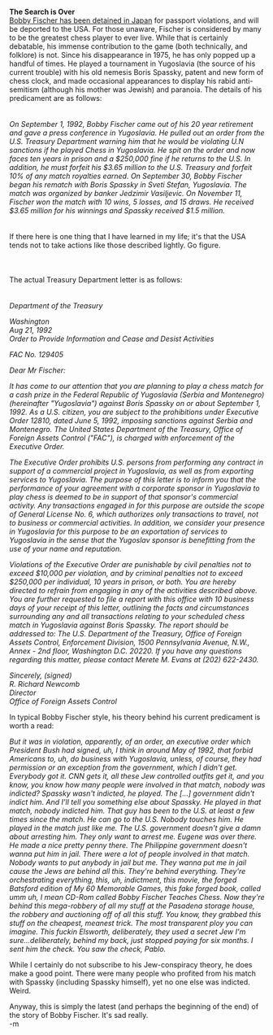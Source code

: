 <b>The Search is Over</b>
<br />  <a href="http://abcnews.go.com/wire/World/ap20040716_283.html">Bobby Fischer has been detained in Japan</a> for passport violations, and will be deported to the USA.  For those unaware, Fischer is considered by many to be the greatest chess player to ever live.  While that is certainly debatable, his immense contribution to the game (both technically, and folklore) is not.  Since his disappearance in 1975, he has only popped up a handful of times.  He played a tournament in Yugoslavia (the source of his current trouble) with his old nemesis Boris Spassky, patent and new form of chess clock, and made occasional appearances to display his rabid anti-semitism (although his mother was Jewish) and paranoia.  The details of his predicament are as follows:
<br />  
<br />  <i><i>On September 1, 1992, Bobby Fischer came out of his 20 year retirement and gave a press conference in Yugoslavia. He pulled out an order from the U.S. Treasury Department warning him that he would be violating U.N sanctions if he played Chess in Yugoslavia. He spit on the order and now faces ten years in prison and a $250,000 fine if he returns to the U.S. In addition, he must forfeit his $3.65 million to the U.S. Treasury and forfeit 10% of any match royalties earned. On September 30, Bobby Fischer began his rematch with Boris Spassky in Sveti Stefan, Yugoslavia. The match was organized by banker Jedzimir Vasiljevic. On November 11, Fischer won the match with 10 wins, 5 losses, and 15 draws. He received $3.65 million for his winnings and Spassky received $1.5 million.</i></i>
<br />  
<br />  If there here is one thing that I have learned in my life; it's that the USA tends not to take actions like those described lightly.  Go figure.  
<br />  
<br />  The actual Treasury Department letter is as follows:
<br />  
<br />  <i>Department of the Treasury
<br />  <p><i> Washington
<br /> Aug 21, 1992
<br /> Order to Provide Information and Cease and Desist Activities</i></p>  <p>  <i>FAC No. 129405</i></p>  <p>  <i>Dear Mr Fischer:</i></p>  <p>  <i>It has come to our attention that you are planning to play a chess match for a cash prize in the Federal Republic of Yugoslavia (Serbia and Montenegro) (hereinafter "Yugoslavia") against Boris Spassky on or about September 1, 1992. As a U.S. citizen, you are subject to the prohibitions under Executive Order 12810, dated June 5, 1992, imposing sanctions against Serbia and Montenegro. The United States Department of the Treasury, Office of Foreign Assets Control ("FAC"), is charged with enforcement of the Executive Order.</i></p>  <p>  <i>The Executive Order prohibits U.S. persons from performing any contract in support of a commercial project in Yugoslavia, as well as from exporting services to Yugoslavia. The purpose of this letter is to inform you that the performance of your agreement with a corporate sponsor in Yugoslavia to play chess is deemed to be in support of that sponsor's commercial activity. Any transactions engaged in for this purpose are outside the scope of General License No. 6, which authorizes only transactions to travel, not to business or commercial activities. In addition, we consider your presence in Yugoslavia for this purpose to be an exportation of services to Yugoslavia in the sense that the Yugoslav sponsor is benefitting from the use of your name and reputation.</i></p>  <p>  <i>Violations of the Executive Order are punishable by civil penalties not to exceed $10,000 per violation, and by criminal penalties not to exceed $250,000 per individual, 10 years in prison, or both. You are hereby directed to refrain from engaging in any of the activities described above. You are further requested to file a report with this office with 10 business days of your receipt of this letter, outlining the facts and circumstances surrounding any and all transactions relating to your scheduled chess match in Yugoslavia against Boris Spassky. The report should be addressed to: The U.S. Department of the Treasury, Office of Foreign Assets Control, Enforcement Division, 1500 Pennsylvania Avenue, N.W., Annex - 2nd floor, Washington D.C. 20220. If you have any questions regarding this matter, please contact Merete M. Evans at (202) 622-2430. </i></p>  <p>  <i>Sincerely, (signed)
<br /> R. Richard Newcomb 
<br /> Director 
<br /> Office of Foreign Assets Control</i></i>
<br /> </p>  <p>In typical Bobby Fischer style, his theory behind his current predicament is worth a read:
<br /> </p>  <p><i><i>But it was in violation, apparently, of an order, an executive order which President Bush had signed, uh, I think in around May of 1992, that forbid Americans to, uh, do business with Yugoslavia, unless, of course, they had permission or an exception from the government, which I didn't get. Everybody got it. CNN gets it, all these Jew controlled outfits get it, and you know, you know how many people were involved in that match, nobody was indicted? Spassky wasn't indicted, he played. The [...] government didn't indict him. And I'll tell you something else about Spassky. He played in that match, nobody indicted him. That guy has been to the U.S. at least a few times since the match. He can go to the U.S. Nobody touches him. He played in the match just like me. The U.S. government doesn't give a damn about arresting him. They only want to arrest me. Eugene was over there. He made a nice pretty penny there. The Philippine government doesn't wanna put him in jail. There were a lot of people involved in that match. Nobody wants to put anybody in jail but me. They wanna put me in jail cause the Jews are behind all this. They're behind everything. They're orchestrating everything, this, uh, indictment, this movie, the forged Batsford edition of My 60 Memorable Games, this fake forged book, called umm uh, I mean CD-Rom called Bobby Fischer Teaches Chess. Now they're behind this mega-robbery of all my stuff at the Pasadena storage house, the robbery and auctioning off of all this stuff. You know, they grabbed this stuff on the cheapest, meanest trick. The most transparent ploy you can imagine. This fuckin Elsworth, deliberately, they used a secret Jew I'm sure...deliberately, behind my back, just stopped paying for six months. I sent him the check. You saw the check, Pablo.</i></i>
<br /> </p>  <p>While I certainly do not subscribe to his Jew-conspiracy theory, he does make a good point.  There were many people who profited from his match with Spassky (including Spassky himself), yet no one else was indicted.  Weird.
<br /> </p>  Anyway, this is simply the latest (and perhaps the beginning of the end) of the story of Bobby Fischer.  It's sad really.
<br />  -m
<br />